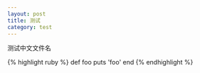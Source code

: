 ```yaml
---
layout: post
title: 测试
category: test
---
```


测试中文文件名

{% highlight ruby %}
def foo
  puts 'foo'
end
{% endhighlight %}